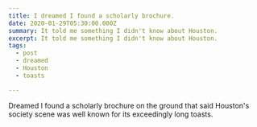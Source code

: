 ```yaml
---
title: I dreamed I found a scholarly brochure.
date: 2020-01-29T05:30:00.000Z
summary: It told me something I didn't know about Houston.
excerpt: It told me something I didn't know about Houston.
tags:
  - post 
  - dreamed
  - Houston
  - toasts

---
```


Dreamed I found a scholarly brochure on the ground that said Houston's society scene was well known for its exceedingly long toasts.

